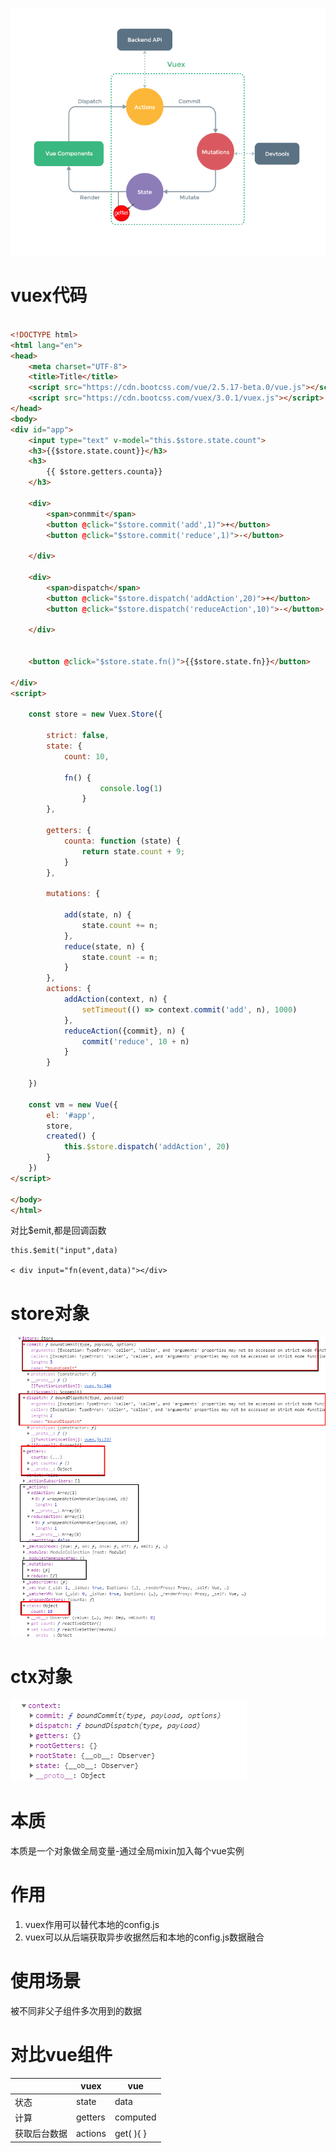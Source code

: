 
![](./img/2.png)


# vuex代码
```html

<!DOCTYPE html>
<html lang="en">
<head>
    <meta charset="UTF-8">
    <title>Title</title>
    <script src="https://cdn.bootcss.com/vue/2.5.17-beta.0/vue.js"></script>
    <script src="https://cdn.bootcss.com/vuex/3.0.1/vuex.js"></script>
</head>
<body>
<div id="app">
    <input type="text" v-model="this.$store.state.count">
    <h3>{{$store.state.count}}</h3>
    <h3>
        {{ $store.getters.counta}}
    </h3>

    <div>
        <span>conmmit</span>
        <button @click="$store.commit('add',1)">+</button>
        <button @click="$store.commit('reduce',1)">-</button>

    </div>

    <div>
        <span>dispatch</span>
        <button @click="$store.dispatch('addAction',20)">+</button>
        <button @click="$store.dispatch('reduceAction',10)">-</button>

    </div>


    <button @click="$store.state.fn()">{{$store.state.fn}}</button>

</div>
<script>

    const store = new Vuex.Store({
   
        strict: false,
        state: {
            count: 10,

            fn() {
                    console.log(1)
                }
        },

        getters: {
            counta: function (state) {
                return state.count + 9;
            }
        },

        mutations: {

            add(state, n) {
                state.count += n;
            },
            reduce(state, n) {
                state.count -= n;
            }
        },
        actions: {
            addAction(context, n) {
                setTimeout(() => context.commit('add', n), 1000)
            },
            reduceAction({commit}, n) {
                commit('reduce', 10 + n)
            }
        }
       
    })

    const vm = new Vue({
        el: '#app',
        store,
        created() {
            this.$store.dispatch('addAction', 20)
        }
    })
</script>

</body>
</html>

```

对比$emit,都是回调函数

```
this.$emit("input",data)

< div input="fn(event,data)"></div>

```


# store对象

![](./img/1.png)

# ctx对象

![](./img/3.png)


# 本质

本质是一个对象做全局变量-通过全局mixin加入每个vue实例


# 作用

1.  vuex作用可以替代本地的config.js
2. vuex可以从后端获取异步收据然后和本地的config.js数据融合

# 使用场景

被不同非父子组件多次用到的数据

# 对比vue组件

|              | vuex    | vue         |
| ------------ | ------- | ----------- |
| 状态         | state   | data        |
| 计算         | getters | computed    |
| 获取后台数据 | actions | get( ){   } |

